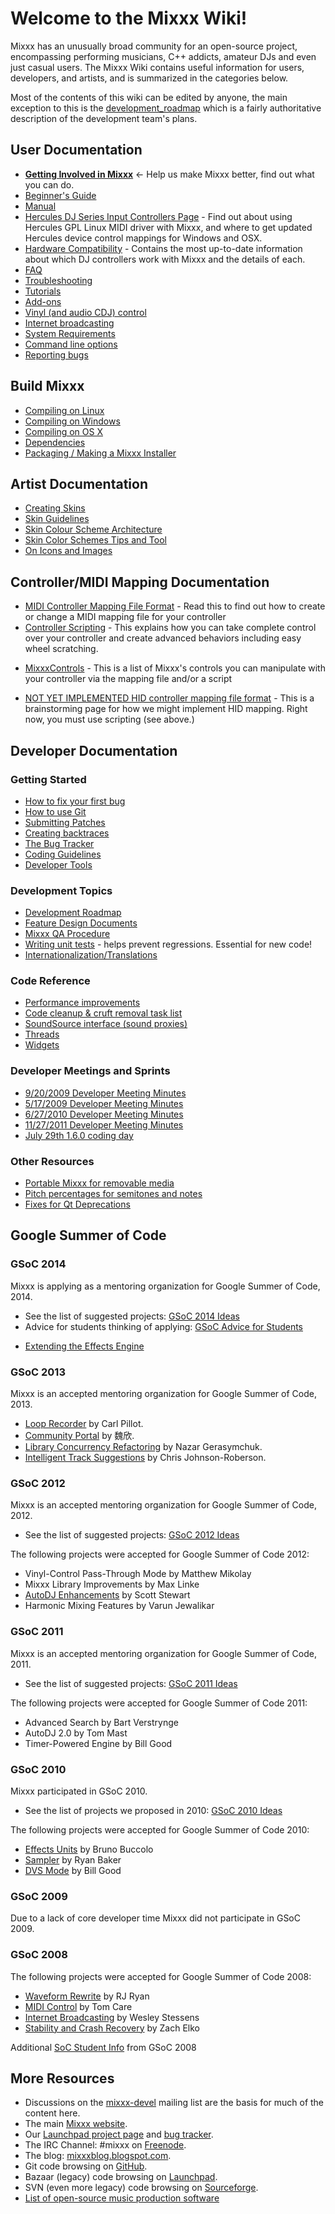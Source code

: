 # Welcome to the Mixxx Wiki\!

Mixxx has an unusually broad community for an open-source project,
encompassing performing musicians, C++ addicts, amateur DJs and even
just casual users. The Mixxx Wiki contains useful information for users,
developers, and artists, and is summarized in the categories below.

Most of the contents of this wiki can be edited by anyone, the main
exception to this is the [development\_roadmap](development_roadmap)
which is a fairly authoritative description of the development team's
plans.

## User Documentation

  - **[Getting Involved in Mixxx](Getting%20Involved)** \<- Help us make
    Mixxx better, find out what you can do.
  - [Beginner's Guide](Beginner's%20Guide)
  - [Manual](Manual)
  - [Hercules DJ Series Input Controllers Page](Hercules) - Find out
    about using Hercules GPL Linux MIDI driver with Mixxx, and where to
    get updated Hercules device control mappings for Windows and OSX.
  - [Hardware Compatibility](Hardware%20Compatibility) - Contains the
    most up-to-date information about which DJ controllers work with
    Mixxx and the details of each.
  - [FAQ](FAQ)
  - [Troubleshooting](Troubleshooting)
  - [Tutorials](Tutorials)
  - [Add-ons](Add-ons)
  - [Vinyl (and audio CDJ) control](Vinyl%20Control)
  - [Internet broadcasting](Internet%20broadcasting)
  - [System Requirements](System%20Requirements)
  - [Command line options](Command%20line%20options)
  - [Reporting bugs](Reporting%20bugs)

## Build Mixxx

  - [Compiling on Linux](Compiling%20on%20Linux)
  - [Compiling on Windows](Compiling%20on%20Windows)
  - [Compiling on OS X](Compiling%20on%20OS%20X)
  - [Dependencies](Dependencies)
  - [Packaging / Making a Mixxx
    Installer](Packaging%20/%20Making%20a%20Mixxx%20Installer)

## Artist Documentation

  - [Creating Skins](Creating%20Skins)
  - [Skin Guidelines](Skin%20Guidelines)
  - [Skin Colour Scheme
    Architecture](Skin%20Colour%20Scheme%20Architecture)
  - [Skin Color Schemes Tips and
    Tool](Skin%20Color%20Schemes%20Tips%20and%20Tool)
  - [On Icons and Images](On%20Icons%20and%20Images)

## Controller/MIDI Mapping Documentation

  - [MIDI Controller Mapping File
    Format](MIDI%20Controller%20Mapping%20File%20Format) - Read this to
    find out how to create or change a MIDI mapping file for your
    controller
  - [Controller Scripting](midi_scripting) - This explains how you can
    take complete control over your controller and create advanced
    behaviors including easy wheel scratching.

<!-- end list -->

  - [MixxxControls](MixxxControls) - This is a list of Mixxx's controls
    you can manipulate with your controller via the mapping file and/or
    a script

<!-- end list -->

  - [NOT YET IMPLEMENTED HID controller mapping file
    format](hid_mapping_format) - This is a brainstorming page for how
    we might implement HID mapping. Right now, you must use scripting
    (see above.)

## Developer Documentation

### Getting Started

  - [How to fix your first bug](Bugfix%20Workflow) 
  - [How to use Git](Using%20Git)
  - [Submitting
    Patches](using_bazaar#making_it_work_like_svn_aka_centralized_mode)
  - [Creating backtraces](Creating%20backtraces)
  - [The Bug Tracker](launchpad_bugs)
  - [Coding Guidelines](Coding%20Guidelines)
  - [Developer Tools](Developer%20Tools)

### Development Topics

  - [Development Roadmap](Development%20Roadmap)
  - [Feature Design Documents](feature_discussion)
  - [Mixxx QA Procedure](qa_procedure)
  - [Writing unit tests](unit_tests) - helps prevent regressions.
    Essential for new code\!
  - [Internationalization/Translations](Internationalization)

### Code Reference

  - [Performance improvements](Performance%20improvements)
  - [Code cleanup & cruft removal task list](code_cleanup)
  - [SoundSource interface (sound
    proxies)](SoundSource%20interface%20\(sound%20proxies\))
  - [Threads](Threads)
  - [Widgets](Widgets)

### Developer Meetings and Sprints

  - [9/20/2009 Developer Meeting
    Minutes](9/20/2009%20Developer%20Meeting%20Minutes)
  - [5/17/2009 Developer Meeting
    Minutes](5/17/2009%20Developer%20Meeting%20Minutes)
  - [6/27/2010 Developer Meeting
    Minutes](6/27/2010%20Developer%20Meeting%20Minutes)
  - [11/27/2011 Developer Meeting
    Minutes](11/27/2011%20Developer%20Meeting%20Minutes)
  - [July 29th 1.6.0 coding day](Coding%20Day%20Activities)

### Other Resources

  - [Portable Mixxx for removable media](Portable%20Mixxx)
  - [Pitch percentages for semitones and
    notes](Pitch%20percentages%20for%20semitones%20and%20notes)
  - [Fixes for Qt Deprecations](Fixes%20for%20Qt%20Deprecations)

## Google Summer of Code

### GSoC 2014

Mixxx is applying as a mentoring organization for Google Summer of Code,
2014.

  - See the list of suggested projects: [GSoC 2014 Ideas](gsoc2014ideas)
  - Advice for students thinking of applying: [GSoC Advice for
    Students](gsocadvice)

<!-- end list -->

  - [Extending the Effects Engine](Extending%20the%20Effects%20Engine) 

### GSoC 2013

Mixxx is an accepted mentoring organization for Google Summer of Code,
2013.

  - [Loop Recorder](loop_recorder) by Carl Pillot.
  - [Community Portal](gsoc2013_community_portal) by 魏欣.
  - [Library Concurrency Refactoring](nonblockingdb_status) by Nazar
    Gerasymchuk.
  - [Intelligent Track Suggestions](gsoc2013_track_selector) by Chris
    Johnson-Roberson.

### GSoC 2012

Mixxx is an accepted mentoring organization for Google Summer of Code,
2012.

  - See the list of suggested projects: [GSoC 2012 Ideas](gsoc2012ideas)

The following projects were accepted for Google Summer of Code 2012:

  - Vinyl-Control Pass-Through Mode by Matthew Mikolay
  - Mixxx Library Improvements by Max Linke
  - [AutoDJ Enhancements](gsoc2012_autodj_features) by Scott Stewart
  - Harmonic Mixing Features by Varun Jewalikar

### GSoC 2011

Mixxx is an accepted mentoring organization for Google Summer of Code,
2011.

  - See the list of suggested projects: [GSoC 2011 Ideas](gsoc2011ideas)

The following projects were accepted for Google Summer of Code 2011:

  - Advanced Search by Bart Verstrynge
  - AutoDJ 2.0 by Tom Mast
  - Timer-Powered Engine by Bill Good

### GSoC 2010

Mixxx participated in GSoC 2010.

  - See the list of projects we proposed in 2010: [GSoC 2010
    Ideas](gsoc2010ideas)

The following projects were accepted for Google Summer of Code 2010:

  - [Effects Units](gsoc2010/effects_units) by Bruno Buccolo
  - [Sampler](gsoc2010/sampler) by Ryan Baker
  - [DVS Mode](gsoc2010/dvs_mode) by Bill Good

### GSoC 2009

Due to a lack of core developer time Mixxx did not participate in GSoC
2009.

### GSoC 2008

The following projects were accepted for Google Summer of Code 2008:

  - [Waveform Rewrite](gsoc2008/waveform_rewrite) by RJ Ryan
  - [MIDI Control](gsoc2008/midi_control) by Tom Care
  - [Internet Broadcasting](gsoc2008/internet_broadcasting) by Wesley
    Stessens
  - [Stability and Crash
    Recovery](gsoc2008/stability_and_crash_recovery) by Zach Elko

Additional [SoC Student Info](SoC%20Student%20Info) from GSoC 2008

## More Resources

  - Discussions on the
    [mixxx-devel](https://lists.sourceforge.net/lists/listinfo/mixxx-devel)
    mailing list are the basis for much of the content here.
  - The main [Mixxx website](http://www.mixxx.org).
  - Our [Launchpad project page](http://www.launchpad.net/mixxx/) and
    [bug tracker](https://bugs.launchpad.net/mixxx/).
  - The IRC Channel: \#mixxx on [Freenode](http://freenode.net/).
  - The blog: [mixxxblog.blogspot.com](http://mixxxblog.blogspot.com).
  - Git code browsing on [GitHub](https://github.com/mixxxdj/mixxx).
  - Bazaar (legacy) code browsing on
    [Launchpad](https://code.launchpad.net/mixxx).
  - SVN (even more legacy) code browsing on
    [Sourceforge](http://mixxx.svn.sourceforge.net/viewvc/mixxx/).
  - [List of open-source music production
    software](List%20of%20open-source%20music%20production%20software)
